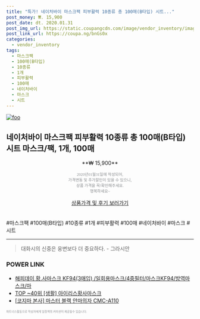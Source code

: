 ```yaml
--- 
title: "특가! 네이처바이 마스크팩 피부활력 10종류 총 100매(B타입) 시트..." 
post_money: ₩. 15,900 
post_date: dt. 2020.01.31 
post_img_url: https://static.coupangcdn.com/image/vendor_inventory/images/2017/09/18/17/0/baaca209-d76b-4de7-a357-59667c090159.jpg 
post_link_url: https://coupa.ng/bnGs0x 
categories: 
  - vendor_inventory 
tags: 
  - 마스크팩 
  - 100매(B타입) 
  - 10종류 
  - 1개 
  - 피부활력 
  - 100매 
  - 네이처바이 
  - 마스크 
  - 시트 
--- 
```

[![foo](https://static.coupangcdn.com/image/vendor_inventory/images/2017/09/18/17/0/baaca209-d76b-4de7-a357-59667c090159.jpg)](https://coupa.ng/bnGs0x) 

## 네이처바이 마스크팩 피부활력 10종류 총 100매(B타입) 시트 마스크/팩, 1개, 100매 
<p style="text-align: center;">**₩ 15,900**</p> 
<p style="text-align: center;"><span style="color: #898c8f; font-family: Georgia,Times,serif; font-size: 0.75em;">2020년01월31일에 작성되어, <br>가격변동 및 추가할인이 있을 수 있으니,<br> 상품 가격을 꼭!확인해주세요.<br>행복하세요~</span> 
</p>	 
<div markdown="0" style="text-align: center;"><a href="https://coupa.ng/bnGs0x" class="btn btn--success">상품가격 및 후기 보러가기</a></div> 
<br><br> 
  #마스크팩 #100매(B타입) #10종류 #1개 #피부활력 #100매 #네이처바이 #마스크 #시트 
<hr> 

> 대화시의 신중은 웅변보다 더 중요하다. - 그라시안 


### POWER LINK

* <a href="https://blog.naver.com/fasyy4321/221790917452" target="_blank">해피데이 황.사마스크 KF94(3매입) /일회용마스크/4중필터/마스크KF94/방역마스크/마</a>
* <a href="https://blog.naver.com/an0733/221790021226" target="_blank"> TOP ~40위 [생활] 아이리스황사마스크</a>
* <a href="https://blog.naver.com/fasyy4321/221785728210" target="_blank">[코지마 본사] 마스터 블랙 안마의자 CMC-A110</a>

<span style="color: #898c8f; font-family: Georgia,Times,serif; font-size: 0.55em;">파트너스활동으로 작성자에게 일정액의 커미션이 제공될수 있습니다.</span> 
